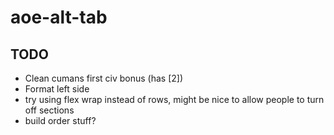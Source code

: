 # aoe-alt-tab

## TODO

- Clean cumans first civ bonus (has [2])
- Format left side
- try using flex wrap instead of rows, might be nice to allow people to turn off sections
- build order stuff?

